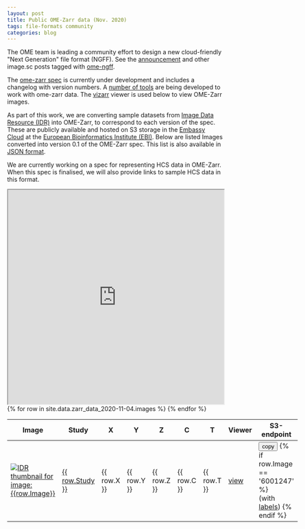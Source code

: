 ```yaml
---
layout: post
title: Public OME-Zarr data (Nov. 2020)
tags: file-formats community
categories: blog
---
```


The OME team is leading a community effort to design a new cloud-friendly "Next Generation" file format (NGFF).
See the [announcement](https://forum.image.sc/t/next-generation-file-formats-for-bioimaging/31361)
and other image.sc posts tagged with [ome-ngff](https://forum.image.sc/tag/ome-ngff).

The [ome-zarr spec](https://github.com/ome/omero-ms-zarr/blob/master/spec.md) is currently
under development and includes a changelog with version numbers.
A [number of tools](https://github.com/ome/omero-ms-zarr/blob/master/related.md) are being developed
to work with ome-zarr data. The [vizarr](https://github.com/hms-dbmi/vizarr) viewer is used below to view OME-Zarr images.

As part of this work, we are converting sample datasets from
[Image Data Resource (IDR)](https://idr.openmicroscopy.org/)
into OME-Zarr, to correspond to each version of the spec.
These are publicly available and hosted on S3 storage in the [Embassy Cloud](https://www.embassycloud.org/)
at the [European Bioinformatics Institute (EBI)](https://www.ebi.ac.uk/).
Below are listed Images converted into version 0.1 of the OME-Zarr spec. This list is also available in
[JSON format](https://raw.githubusercontent.com/ome/blog/master/_data/zarr_data_2020-11-04.json).

We are currently working on a spec for representing HCS data in OME-Zarr. When this spec is finalised, we
will also provide links to sample HCS data in this format.

<iframe style="width: 100%; height: 500px" name="vizarr" src="https://hms-dbmi.github.io/vizarr/v0.1/?source=https://uk1s3.embassy.ebi.ac.uk/idr/zarr/v0.1/9836831.zarr">
</iframe>

<style>
    button.hollow {
        margin: 0
    }
</style>
<div class="row">
    <div class="small-12 small-centered medium-12 medium-centered columns">
        <div class="row horizontal">
            <table>
                <thead>
                    <th>Image</th>
                    <th>Study</th>
                    <th>X</th>
                    <th>Y</th>
                    <th>Z</th>
                    <th>C</th>
                    <th>T</th>
                    <th title="View the data in vizarr">Viewer</th>
                    <th title="Link to the data in OME-Zarr format (not for viewing!)">S3-endpoint</th>
                </thead>
                <tbody>
                {% for row in site.data.zarr_data_2020-11-04.images %}
                    <tr>
                        <td>
                            <a href="https://idr.openmicroscopy.org/webclient/?show=image-{{ row.Image }}">
                                <img alt="IDR thumbnail for image:{{row.Image}}" style="margin:0" src="https://idr.openmicroscopy.org/webclient/render_thumbnail/{{row.Image}}/"/>
                            </a>
                        </td>
                        <td>
                            <a title="Study {{ row.Study }} in IDR" href="https://idr.openmicroscopy.org/search/?query=Name:{{ row.Study }}">{{ row.Study }}</a>
                        </td>
                        <td>{{ row.X }} </td>
                        <td>{{ row.Y }} </td>
                        <td>{{ row.Z }} </td>
                        <td>{{ row.C }} </td>
                        <td>{{ row.T }} </td>
                        <td>
                            <a title="Open in viewer above" target='vizarr' href="https://hms-dbmi.github.io/vizarr/v0.1/?source=https://uk1s3.embassy.ebi.ac.uk/idr/zarr/v0.1/{{ row.Image }}.zarr">
                                view
                            </a>
                        </td>
                        <td>
                            <button class="hollow button" title="S3 endpoint. Copy to clipboard" onclick="copyTextToClipboard('https://uk1s3.embassy.ebi.ac.uk/idr/zarr/v0.1/{{ row.Image }}.zarr')">
                                copy
                            </button>
                            {% if row.Image == '6001247' %}
                                <br>(with <a href="https://uk1s3.embassy.ebi.ac.uk/idr/zarr/v0.1/{{ row.Image }}.zarr/labels/">labels</a>)
                            {% endif %}
                        </td>
                    </tr>
                {% endfor %}
                </tbody>
            </table>
        </div>
    </div>
</div>


